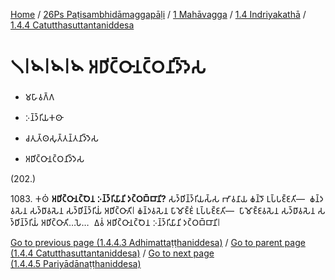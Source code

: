 
[Home](/) / [26Ps Paṭisambhidāmaggapāḷi](../../../../26Ps.md) / [1 Mahāvagga](../../../1.md) / [1.4 Indriyakathā](../../1.4.md) / [1.4.4 Catutthasuttantaniddesa](../1.4.4.md)

# 𑁧𑁇𑁪𑁇𑁪𑁇𑁪 𑀅𑀥𑀺𑀝𑁆𑀞𑀸𑀦𑀝𑁆𑀞𑀦𑀺𑀤𑁆𑀤𑁂𑀲

* 𑀫𑀳𑀸𑀯𑀕𑁆𑀕

* 𑀇𑀦𑁆𑀤𑁆𑀭𑀺𑀬𑀓𑀣𑀸

* 𑀘𑀢𑀼𑀢𑁆𑀣𑀲𑀼𑀢𑁆𑀢𑀦𑁆𑀢𑀦𑀺𑀤𑁆𑀤𑁂𑀲

* 𑀅𑀥𑀺𑀝𑁆𑀞𑀸𑀦𑀝𑁆𑀞𑀦𑀺𑀤𑁆𑀤𑁂𑀲

(202.)

1083\. 𑀓𑀣𑀁 **𑀅𑀥𑀺𑀝𑁆𑀞𑀸𑀦𑀝𑁆𑀞𑁂𑀦 𑀇𑀦𑁆𑀤𑁆𑀭𑀺𑀬𑀸𑀦𑀺 𑀤𑀝𑁆𑀞𑀩𑁆𑀩𑀸𑀦𑀺?** 𑀲𑀤𑁆𑀥𑀺𑀦𑁆𑀤𑁆𑀭𑀺𑀬𑀲𑁆𑀲 𑀪𑀸𑀯𑀦𑀸𑀬 𑀙𑀦𑁆𑀤𑁄 𑀉𑀧𑁆𑀧𑀚𑁆𑀚𑀢𑀺—  𑀙𑀦𑁆𑀤𑀯𑀲𑁂𑀦 𑀲𑀤𑁆𑀥𑀸𑀯𑀲𑁂𑀦 𑀲𑀤𑁆𑀥𑀺𑀦𑁆𑀤𑁆𑀭𑀺𑀬𑀁 𑀅𑀥𑀺𑀝𑁆𑀞𑀸𑀢𑀺𑁇 𑀙𑀦𑁆𑀤𑀯𑀲𑁂𑀦 𑀧𑀸𑀫𑁄𑀚𑁆𑀚𑀁 𑀉𑀧𑁆𑀧𑀚𑁆𑀚𑀢𑀺—  𑀧𑀸𑀫𑁄𑀚𑁆𑀚𑀯𑀲𑁂𑀦 𑀲𑀤𑁆𑀥𑀸𑀯𑀲𑁂𑀦 𑀲𑀤𑁆𑀥𑀺𑀦𑁆𑀤𑁆𑀭𑀺𑀬𑀁 𑀅𑀥𑀺𑀝𑁆𑀞𑀸𑀢𑀺…𑀧𑁂…  𑀏𑀯𑀁 𑀅𑀥𑀺𑀝𑁆𑀞𑀸𑀦𑀝𑁆𑀞𑁂𑀦 𑀇𑀦𑁆𑀤𑁆𑀭𑀺𑀬𑀸𑀦𑀺 𑀤𑀝𑁆𑀞𑀩𑁆𑀩𑀸𑀦𑀺𑁇

[Go to previous page (1.4.4.3 Adhimattaṭṭhaniddesa)](1.4.4.3.md) / [Go to parent page (1.4.4 Catutthasuttantaniddesa)](../1.4.4.md) / [Go to next page (1.4.4.5 Pariyādānaṭṭhaniddesa)](1.4.4.5.md)


